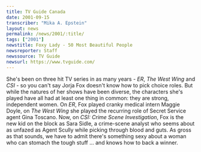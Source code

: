 ```yaml
---
title: TV Guide Canada
date: 2001-09-15
transcriber: "Mika A. Epstein"
layout: news
permalink: /news/2001/:title/
tags: ["2001"]
newstitle: Foxy Lady - 50 Most Beautiful People
newsreporter: Staff
newssource: TV Guide
newsurl: https://www.tvguide.com/
---
```

She's been on three hit TV series in as many years - *ER*, *The West Wing* and *CSI* - so you can't say Jorja Fox doesn't know how to pick choice roles. But while the natures of her shows have been diverse, the characters she's played have all had at least one thing in common: they are strong, independent women. On *ER*, Fox played cranky medical intern Maggie Doyle, on *The West Wing* she played the recurring role of Secret Service agent Gina Toscano. Now, on *CSI: Crime Scene Investigation*, Fox is the new kid on the block as Sara Sidle, a crime-scene analyst who seems about as unfazed as Agent Scully while picking through blood and guts. As gross as that sounds, we have to admit there's something sexy about a woman who can stomach the tough stuff ... and knows how to back a winner.
